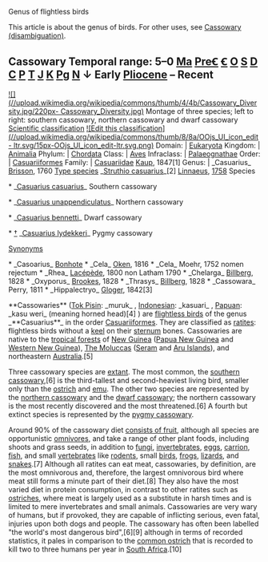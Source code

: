 Genus of flightless birds

This article is about the genus of birds. For other uses, see [Cassowary
(disambiguation)](/wiki/Cassowary\_\(disambiguation\) "Cassowary
\(disambiguation\)").

Cassowary 
Temporal range: 5–0 [Ma](/wiki/Megaannum "Megaannum") [PreꞒ](/wiki/Precambrian
"Precambrian") [Ꞓ](/wiki/Cambrian "Cambrian") [O](/wiki/Ordovician
"Ordovician") [S](/wiki/Silurian "Silurian") [D](/wiki/Devonian "Devonian")
[C](/wiki/Carboniferous "Carboniferous") [P](/wiki/Permian "Permian")
[T](/wiki/Triassic "Triassic") [J](/wiki/Jurassic "Jurassic")
[K](/wiki/Cretaceous "Cretaceous") [Pg](/wiki/Paleogene "Paleogene")
[N](/wiki/Neogene "Neogene") ↓ Early [Pliocene](/wiki/Pliocene "Pliocene") –
Recent 
--- 
[![](//upload.wikimedia.org/wikipedia/commons/thumb/4/4b/Cassowary\_Diversity.jpg/220px-
Cassowary\_Diversity.jpg)](/wiki/File:Cassowary\_Diversity.jpg) 
Montage of three species; left to right: southern cassowary, northern
cassowary and dwarf cassowary 
[Scientific classification](/wiki/Taxonomy\_\(biology\) "Taxonomy \(biology\)")
[![Edit this
classification](//upload.wikimedia.org/wikipedia/commons/thumb/8/8a/OOjs\_UI\_icon\_edit-
ltr.svg/15px-OOjs\_UI\_icon\_edit-ltr.svg.png)](/wiki/Template:Taxonomy/Casuarius
"Edit this classification") 
Domain: | [Eukaryota](/wiki/Eukaryote "Eukaryote") 
Kingdom: | [Animalia](/wiki/Animal "Animal") 
Phylum: | [Chordata](/wiki/Chordate "Chordate") 
Class: | [Aves](/wiki/Bird "Bird") 
Infraclass: | [Palaeognathae](/wiki/Palaeognathae "Palaeognathae") 
Order: | [Casuariiformes](/wiki/Casuariiformes "Casuariiformes") 
Family: | [Casuariidae](/wiki/Casuariidae "Casuariidae") 
[Kaup](/wiki/Johann\_Jakob\_Kaup "Johann Jakob Kaup"), 1847[1] 
Genus: | \_Casuarius\_ 
[Brisson](/wiki/Mathurin\_Jacques\_Brisson "Mathurin Jacques Brisson"), 1760 
[Type species](/wiki/Type\_species "Type species") 
\_[Struthio casuarius](/wiki/Southern\_cassowary "Southern cassowary")\_[2] 
[Linnaeus](/wiki/Carl\_Linnaeus "Carl Linnaeus"),
[1758](/wiki/10th\_edition\_of\_Systema\_Naturae "10th edition of Systema
Naturae") 
Species 
 
 \* \_[Casuarius casuarius](/wiki/Casuarius\_casuarius "Casuarius casuarius")\_ 
Southern cassowary

 \* \_[Casuarius unappendiculatus](/wiki/Casuarius\_unappendiculatus "Casuarius unappendiculatus")\_ 
Northern cassowary

 \* \_[Casuarius bennetti](/wiki/Casuarius\_bennetti "Casuarius bennetti")\_ 
Dwarf cassowary

 \* [†](/wiki/Extinction "Extinction") \_[Casuarius lydekkeri](/wiki/Casuarius\_lydekkeri "Casuarius lydekkeri")\_ 
Pygmy cassowary

 
[Synonyms](/wiki/Synonym\_\(taxonomy\) "Synonym \(taxonomy\)") 
 
 \* \_Casoarius\_ [Bonhote](/wiki/J.\_Lewis\_Bonhote "J. Lewis Bonhote")
 \* \_Cela\_ [Oken](/wiki/Lorenz\_Oken "Lorenz Oken"), 1816
 \* \_Cela\_ Moehr, 1752 nomen rejectum
 \* \_Rhea\_ [Lacépède](/wiki/Bernard\_Germain\_de\_Lac%C3%A9p%C3%A8de "Bernard Germain de Lacépède"), 1800 non Latham 1790
 \* \_Chelarga\_ [Billberg](/wiki/Gustaf\_Johan\_Billberg "Gustaf Johan Billberg"), 1828
 \* \_Oxyporus\_ [Brookes](/wiki/Joshua\_Brookes "Joshua Brookes"), 1828
 \* \_Thrasys\_ [Billberg](/wiki/Gustaf\_Johan\_Billberg "Gustaf Johan Billberg"), 1828
 \* \_Cassowara\_ Perry, 1811
 \* \_Hippalectryo\_ [Gloger](/wiki/C.\_L.\_Gloger "C. L. Gloger"), 1842[3]

 
 
\*\*Cassowaries\*\* ([Tok Pisin](/wiki/Tok\_Pisin\_language "Tok Pisin language"):
\_muruk\_ , [Indonesian](/wiki/Indonesian\_language "Indonesian language"):
\_kasuari\_ , [Papuan](/wiki/Papuan\_languages "Papuan languages"): \_kasu weri\_
(meaning horned head)[4] ) are [flightless birds](/wiki/Flightless\_birds
"Flightless birds") of the genus \_\*\*Casuarius\*\*\_ in the order
[Casuariiformes](/wiki/Casuariiformes "Casuariiformes"). They are classified
as [ratites](/wiki/Ratites "Ratites"): flightless birds without a
[keel](/wiki/Keel\_\(bird\_anatomy\) "Keel \(bird anatomy\)") on their
[sternum](/wiki/Sternum "Sternum") bones. Cassowaries are native to the
[tropical forests](/wiki/Tropical\_forest "Tropical forest") of [New
Guinea](/wiki/New\_Guinea "New Guinea") ([Papua New
Guinea](/wiki/Papua\_New\_Guinea "Papua New Guinea") and [Western New
Guinea](/wiki/Western\_New\_Guinea "Western New Guinea")), [The
Moluccas](/wiki/The\_Moluccas "The Moluccas") ([Seram](/wiki/Seram\_Island
"Seram Island") and [Aru Islands](/wiki/Aru\_Islands "Aru Islands")), and
northeastern [Australia](/wiki/Australia "Australia").[5]

Three cassowary species are [extant](/wiki/Extant\_taxon "Extant taxon"). The
most common, the [southern cassowary](/wiki/Southern\_cassowary "Southern
cassowary"),[6] is the third-tallest and second-heaviest living bird, smaller
only than the [ostrich](/wiki/Ostrich "Ostrich") and [emu](/wiki/Emu "Emu").
The other two species are represented by the [northern
cassowary](/wiki/Northern\_cassowary "Northern cassowary") and the [dwarf
cassowary](/wiki/Dwarf\_cassowary "Dwarf cassowary"); the northern cassowary is
the most recently discovered and the most threatened.[6] A fourth but extinct
species is represented by the [pygmy cassowary](/wiki/Pygmy\_cassowary "Pygmy
cassowary").

Around 90% of the cassowary diet [consists of fruit](/wiki/Frugivore
"Frugivore"), although all species are opportunistic
[omnivores](/wiki/Omnivore "Omnivore"), and take a range of other plant foods,
including shoots and grass seeds, in addition to [fungi](/wiki/Fungi "Fungi"),
[invertebrates](/wiki/Invertebrate "Invertebrate"), [eggs](/wiki/Egg "Egg"),
[carrion](/wiki/Carrion "Carrion"), [fish](/wiki/Fish "Fish"), and small
[vertebrates](/wiki/Vertebrate "Vertebrate") like [rodents](/wiki/Rodent
"Rodent"), small [birds](/wiki/Birds "Birds"), [frogs](/wiki/Frog "Frog"),
[lizards](/wiki/Lizards "Lizards"), and [snakes](/wiki/Snakes "Snakes").[7]
Although all ratites can eat meat, cassowaries, by definition, are the most
omnivorous and, therefore, the largest omnivorous bird where meat still forms
a minute part of their diet.[8] They also have the most varied diet in protein
consumption, in contrast to other ratites such as [ostriches](/wiki/Ostrich
"Ostrich"), where meat is largely used as a substitute in harsh times and is
limited to mere invertebrates and small animals. Cassowaries are very wary of
humans, but if provoked, they are capable of inflicting serious, even fatal,
injuries upon both dogs and people. The cassowary has often been labelled "the
world's most dangerous bird",[6][9] although in terms of recorded statistics,
it pales in comparison to the [common ostrich](/wiki/Common\_ostrich "Common
ostrich") that is recorded to kill two to three humans per year in [South
Africa](/wiki/South\_Africa "South Africa").[10]
